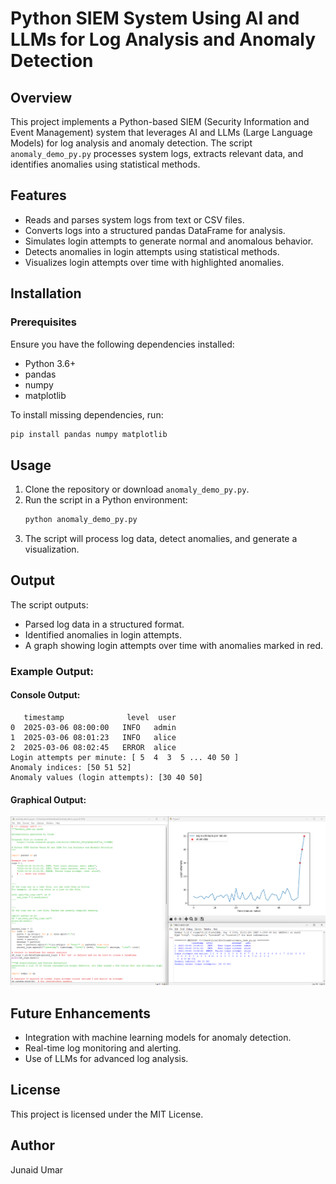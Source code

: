 # Python SIEM System Using AI and LLMs for Log Analysis and Anomaly Detection

## Overview
This project implements a Python-based SIEM (Security Information and Event Management) system that leverages AI and LLMs (Large Language Models) for log analysis and anomaly detection. The script `anomaly_demo_py.py` processes system logs, extracts relevant data, and identifies anomalies using statistical methods.

## Features
- Reads and parses system logs from text or CSV files.
- Converts logs into a structured pandas DataFrame for analysis.
- Simulates login attempts to generate normal and anomalous behavior.
- Detects anomalies in login attempts using statistical methods.
- Visualizes login attempts over time with highlighted anomalies.

## Installation
### Prerequisites
Ensure you have the following dependencies installed:
- Python 3.6+
- pandas
- numpy
- matplotlib

To install missing dependencies, run:
```bash
pip install pandas numpy matplotlib
```

## Usage
1. Clone the repository or download `anomaly_demo_py.py`.
2. Run the script in a Python environment:
   ```bash
   python anomaly_demo_py.py
   ```
3. The script will process log data, detect anomalies, and generate a visualization.

## Output
The script outputs:
- Parsed log data in a structured format.
- Identified anomalies in login attempts.
- A graph showing login attempts over time with anomalies marked in red.

### Example Output:
#### Console Output:
```
   timestamp              level  user   
0  2025-03-06 08:00:00   INFO   admin  
1  2025-03-06 08:01:23   INFO   alice  
2  2025-03-06 08:02:45   ERROR  alice  
Login attempts per minute: [ 5  4  3  5 ... 40 50 ]
Anomaly indices: [50 51 52]
Anomaly values (login attempts): [30 40 50]
```
#### Graphical Output:
![Anomaly Detection Graph](Screenshot%202025-03-09%20065543.png)

## Future Enhancements
- Integration with machine learning models for anomaly detection.
- Real-time log monitoring and alerting.
- Use of LLMs for advanced log analysis.

## License
This project is licensed under the MIT License.

## Author
Junaid Umar

